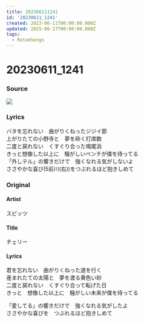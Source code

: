 ```yaml
---
title: 202306111241
id: '20230611_1241'
created: 2023-06-11T00:00:00.000Z
updated: 2025-06-17T00:00:00.000Z
tags:
  - RotomSongs
---
```

# 20230611_1241

### Source

![](https://x.com/Starlystrongest/status/1667738882354614280)

### Lyrics

バタを忘れない　曲がりくねったジジイ節  
上がりたての小野寺と　夢を砕く打席数  
二度と戻れない　くすぐり合った鳴尾浜  
きっと想像した以上に　騒がしいベンチが僕を待ってる  
「外しテル」の響きだけで　強くなれる気がしないよ  
ささやかな喜び(5前川(右))をつぶれるほど抱きしめて  

### Original

#### Artist

スピッツ

#### Title

チェリー

#### Lyrics

君を忘れない　曲がりくねった道を行く  
産まれたての太陽と　夢を渡る黄色い砂  
二度と戻れない　くすぐり合って転げた日  
きっと　想像した以上に　騒がしい未来が僕を待ってる  
  
「愛してる」の響きだけで　強くなれる気がしたよ  
ささやかな喜びを　つぶれるほど抱きしめて  



